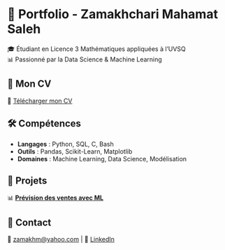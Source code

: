 # 💼 Portfolio - Zamakhchari Mahamat Saleh  
🎓 Étudiant en Licence 3 Mathématiques appliquées à l’UVSQ  
📊 Passionné par la Data Science & Machine Learning  


## 🔗 Mon CV  
📄 [Télécharger mon CV](https://github.com/Zamakhm/Portfolio/blob/main/CV%20zamakh.pdf)

## 🛠️ Compétences  
- **Langages** : Python, SQL, C, Bash  
- **Outils** : Pandas, Scikit-Learn, Matplotlib  
- **Domaines** : Machine Learning, Data Science, Modélisation  

## 📂 Projets  
📊 **[Prévision des ventes avec ML](https://github.com/Zamakhm/Prevision_ventes_ML)**  

## 📩 Contact  
📧 zamakhm@yahoo.com | 🔗 [LinkedIn](https://www.linkedin.com/in/zamakhchari-mahamat-saleh/) 
